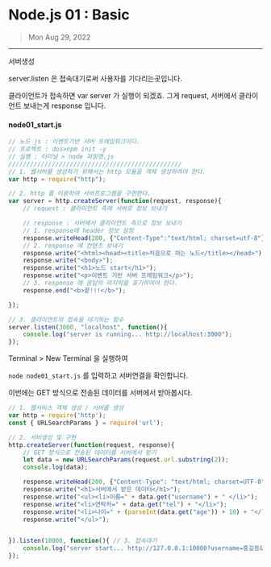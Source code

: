 # Node.js 01 : Basic

> Mon Aug 29, 2022

---





서버생성

server.listen 은 접속대기로써 사용자를 기다리는곳입니다. 

클라이언트가 접속하면 var server 가 실행이 되겠죠. 그게 request, 서버에서 클라이언트 보내는게 response 입니다.



#### node01_start.js

```js
// 노드 js : 이벤트기반 서버 프레임워크이다.
// 프로젝트 : dos>npm init -y
// 실행 : 터미널 > node 파일명.js
////////////////////////////////////////////////
// 1. 웹서버를 생성하기 위해서는 http 모듈을 객체 생성하여야 한다.
var http = require("http");

// 2. http 를 이용하여 서버프로그램을 구현한다.
var server = http.createServer(function(request, response){
    // request : 클라이언트 측에 서버로 정보 보내기

    // response : 서버에서 클라이언트 측으로 정보 보내기
    // 1. response에 header 정보 설정
    response.writeHead(200, {"Content-Type":"text/html; charset=utf-8"});
    // 2. response 에 컨텐츠 보내기
    response.write("<html><head><title>처음으로 하는 노드</title></head>")
    response.write("<body>");
    response.write("<h1>노드 start</h1>");
    response.write("<p>이벤트 기반 서버 프레임워크</p>");
    // 3. response 에 응답의 마지막을 표기하여야 한다.
    response.end("<b>끝!!!</b>");

});

// 3. 클라이언트의 접속을 대기하는 함수
server.listen(3000, "localhost", function(){
    console.log("server is running... http://localhost:3000");
});
```



Terminal > New Terminal 을 실행하여 

`node node01_start.js` 를 입력하고 서버연결을 확인합니다.





이번에는 GET 방식으로 전송된 데이터를 서버에서 받아봅시다.



```js
// 1. 웹서비스 객체 생성 / 서버를 생성
var http = require('http');
const { URLSearchParams } = require('url'); 

// 2. 서버생성 및 구현
http.createServer(function(request, response){
    // GET 방식으로 전송된 데이터를 서버에서 받기
    let data = new URLSearchParams(request.url.substring(2));
    console.log(data);

    response.writeHead(200, {"Content-Type": "text/html; charset=UTF-8"});
    response.write("<h1>서버에서 받은 데이터</h1>");
    response.write("<ul><li>이름=" + data.get("username") + " </li>");
    response.write("<li>연락처=" + data.get("tel") + "</li>");
    response.write("<li>나이=" + (parseInt(data.get("age")) + 10) + "</li>");
    response.write("</ul>");


}).listen(10000, function(){ // 3. 접속대기
    console.log("server start... http://127.0.0.1:10000?username=홍길동&tel=010-7777-9999&age=25");
});


```

